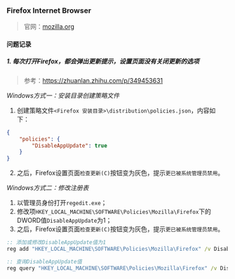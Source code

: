 ### Firefox Internet Browser

> 官网：[mozilla.org](https://www.mozilla.org/)


#### 问题记录

##### 1. 每次打开Firefox，都会弹出更新提示，设置页面没有关闭更新的选项

> 参考：https://zhuanlan.zhihu.com/p/349453631

*Windows方式一：安装目录创建策略文件*
1. 创建策略文件`<Firefox 安装目录>\distribution\policies.json`，内容如下：

```json
{
    "policies": {
        "DisableAppUpdate": true
    }
}
```

2. 之后，Firefox设置页面`检查更新(C)`按钮变为灰色，提示`更已被系统管理员禁用`。

*Windows方式二：修改注册表*
1. 以管理员身份打开`regedit.exe`；
2. 修改项`HKEY_LOCAL_MACHINE\SOFTWARE\Policies\Mozilla\Firefox`下的DWORD值`DisableAppUpdate`为1；
3. 之后，Firefox设置页面`检查更新(C)`按钮变为灰色，提示`更已被系统管理员禁用`。

```bat
:: 添加或修改DisableAppUpdate值为1
reg add "HKEY_LOCAL_MACHINE\SOFTWARE\Policies\Mozilla\Firefox" /v DisableAppUpdate /t REG_DWORD /d 1

:: 查询DisableAppUpdate值
reg query "HKEY_LOCAL_MACHINE\SOFTWARE\Policies\Mozilla\Firefox" /v DisableAppUpdate
```

